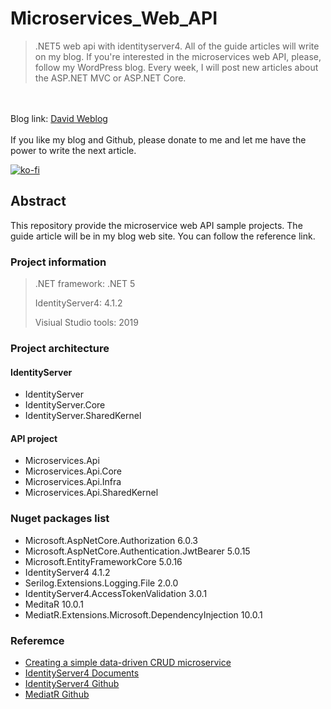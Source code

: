 # Microservices_Web_API
> .NET5 web api with identityserver4. All of the guide articles will write on my blog. If you're interested in the microservices web API, please, follow my WordPress blog. 
Every week, I will post new articles about the ASP.NET MVC or ASP.NET Core.

\
\
Blog link: [David Weblog](https://davidskyspace.com/)
\
\
If you like my blog and Github, please donate to me and let me have the power to write the next article.

[![ko-fi](https://www.ko-fi.com/img/githubbutton_sm.svg)](https://ko-fi.com/F1F82YR41)

## Abstract
This repository provide the microservice web API sample projects. The guide article will be in my blog web site. You can follow the reference link.

### Project information
> .NET framework: .NET 5
> 
> IdentityServer4: 4.1.2
> 
> Visiual Studio tools: 2019

### Project architecture
#### IdentityServer
- IdentityServer
- IdentityServer.Core
- IdentityServer.SharedKernel

#### API project
- Microservices.Api
- Microservices.Api.Core
- Microservices.Api.Infra
- Microservices.Api.SharedKernel

### Nuget packages list
- Microsoft.AspNetCore.Authorization 6.0.3
- Microsoft.AspNetCore.Authentication.JwtBearer 5.0.15
- Microsoft.EntityFrameworkCore 5.0.16
- IdentityServer4 4.1.2
- Serilog.Extensions.Logging.File 2.0.0
- IdentityServer4.AccessTokenValidation 3.0.1
- MeditaR 10.0.1
- MediatR.Extensions.Microsoft.DependencyInjection 10.0.1

### Referemce
- [Creating a simple data-driven CRUD microservice](https://docs.microsoft.com/en-us/dotnet/architecture/microservices/multi-container-microservice-net-applications/data-driven-crud-microservice)
- [IdentityServer4 Documents](https://identityserver4.readthedocs.io/en/latest/)
- [IdentityServer4 Github](https://github.com/IdentityServer/IdentityServer4)
- [MediatR Github](https://github.com/jbogard/MediatR)
